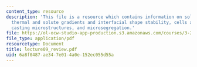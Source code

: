 ```yaml
---
content_type: resource
description: 'This file is a resource which contains information on solidification:
  thermal and solute gradients and interfacial shape stability, cells and dendrites,
  casting microstructures, and microsegregation.'
file: https://ol-ocw-studio-app-production.s3.amazonaws.com/courses/3-205-thermodynamics-and-kinetics-of-materials-fall-2006/6a8f0487ae347e014a0e152ec055d55a_lecture09_review.pdf
file_type: application/pdf
resourcetype: Document
title: lecture09_review.pdf
uid: 6a8f0487-ae34-7e01-4a0e-152ec055d55a
---
```

